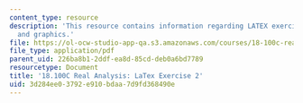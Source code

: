 ```yaml
---
content_type: resource
description: 'This resource contains information regarding LATEX exercise 2: slides
  and graphics.'
file: https://ol-ocw-studio-app-qa.s3.amazonaws.com/courses/18-100c-real-analysis-fall-2012/3d284ee03792e910bdaa7d9fd368490e_MIT18_100CF12_LaTeXExrcs21.pdf
file_type: application/pdf
parent_uid: 226ba8b1-2ddf-ea8d-85cd-deb0a6bd7789
resourcetype: Document
title: '18.100C Real Analysis: LaTex Exercise 2'
uid: 3d284ee0-3792-e910-bdaa-7d9fd368490e
---
```


